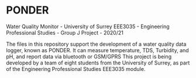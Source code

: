 # PONDER
Water Quality Monitor - University of Surrey EEE3035 - Engineering Professional Studies - Group J Project - 2020/21

The files in this repository support the development of a water quality data logger, known as PONDER. It can measure temperature, TDS, Turbidity, and pH, and report data via bluetooth or GSM/GPRS
This project is being developed by a team of eight students from the University of Surrey, as part of the Engineering Professional Studies EEE3035 module.
